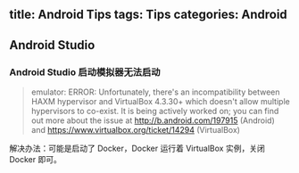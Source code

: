 title: Android Tips
tags: Tips
categories: Android
---

## Android Studio

### Android Studio 启动模拟器无法启动

> emulator: ERROR: Unfortunately, there's an incompatibility between HAXM hypervisor and VirtualBox 4.3.30+ which doesn't allow multiple hypervisors to co-exist.  It is being actively worked on; you can find out more about the issue at http://b.android.com/197915 (Android) and https://www.virtualbox.org/ticket/14294 (VirtualBox)

解决办法：可能是启动了 Docker，Docker 运行着 VirtualBox 实例，关闭 Docker 即可。


